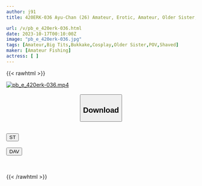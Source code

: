 ```yaml
---
author: j91
title: 420ERK-036 Ayu-Chan (26) Amateur, Erotic, Amateur, Older Sister, Big Breasts, Beautiful Breasts, G Cup, Fair Skin, Waist, Mud, Cosplay, Facial, Gonzo (Ayumi Natsukawa)

url: /v/pb_e_420erk-036.html
date: 2023-10-17T00:10:00Z
image: "pb_e_420erk-036.jpg"
tags: [Amateur,Big Tits,Bukkake,Cosplay,Older Sister,POV,Shaved]
maker: [Amateur Fishing]
actress: [ ]
---
```



{{< rawhtml >}}

<div class="video" data-videoid="Y1y2Z0ZdkYcvAaA">
    <a href="javascript:;">
        <img src="https://my.j91.asia/v/pb_e_420erk-036.jpg" width="WIDTH" height="HEIGHT" alt="pb_e_420erk-036.mp4" loading="lazy">
    </a>
</div>

<script type="text/javascript" src="https://j91.asia/asset/on-demand-st.js"></script>

<br>
  <link rel="stylesheet" href="https://j91.asia/asset/bs5.css">
  
  <center>
  <button class="btn btn-primary" type="button" data-bs-toggle="collapse" data-bs-target=".multi-collapse" aria-expanded="false" aria-controls="multiCollapseExample1 multiCollapseExample2"><h2>Download</h2></button></center>
</p>
<div class="row">
  <div class="col">
    <div class="collapse multi-collapse" id="multiCollapseExample1">
      <div class="card card-body">
	      	      <br>
<div class="buttons">  
<a href="https://streamtape.to/v/Y1y2Z0ZdkYcvAaA"><button class="btn-hover color-3"><i class="fa fa-download"></i> ST</button></a></div>
    </div>
  </div>
</div>
  <div class="col">
    <div class="collapse multi-collapse" id="multiCollapseExample2">
      <div class="card card-body">
	      <br>
<div class="buttons">
    <a href="https://filelions.online/f/q7j6w4ui0p1t"><button class="btn-hover color-9"><i class="fa fa-download"></i> DAV</button></a></div>
<br><br>
      </div>
    </div>
  </div>
</div>

{{< /rawhtml >}}
